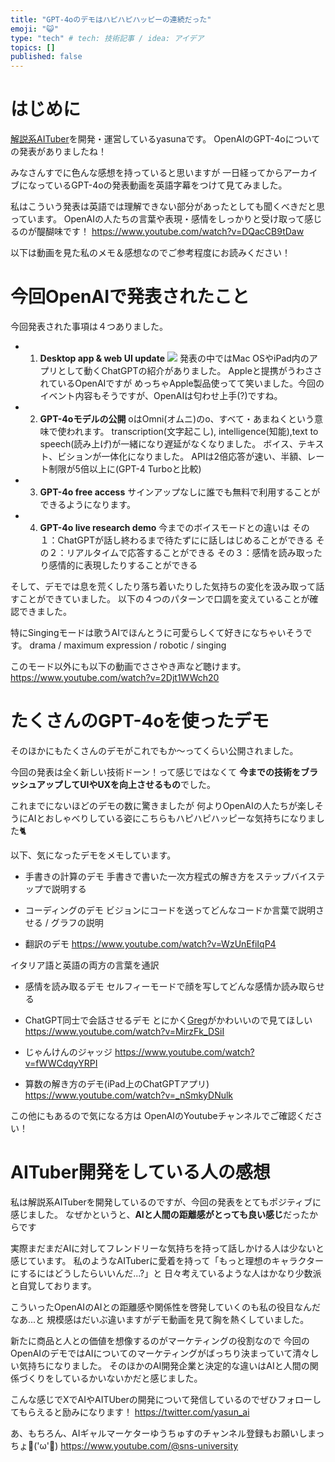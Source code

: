```yaml
---
title: "GPT-4oのデモはハピハピハッピーの連続だった"
emoji: "😺"
type: "tech" # tech: 技術記事 / idea: アイデア
topics: []
published: false
---
```


# はじめに
[解説系AITuber](https://www.youtube.com/@sns-university)を開発・運営しているyasunaです。
OpenAIのGPT-4oについての発表がありましたね！

みなさんすでに色んな感想を持っていると思いますが
一日経ってからアーカイブになっているGPT-4oの発表動画を英語字幕をつけて見てみました。

私はこういう発表は英語では理解できない部分があったとしても聞くべきだと思っています。
OpenAIの人たちの言葉や表現・感情をしっかりと受け取って感じるのが醍醐味です！
https://www.youtube.com/watch?v=DQacCB9tDaw

以下は動画を見た私のメモ＆感想なのでご参考程度にお読みください！

# 今回OpenAIで発表されたこと
今回発表された事項は４つありました。
- 1. **Desktop app & web UI update**
![](https://storage.googleapis.com/zenn-user-upload/616256a3cade-20240514.png)
発表の中ではMac OSやiPad内のアプリとして動くChatGPTの紹介がありました。
Appleと提携がうわさされているOpenAIですが
めっちゃApple製品使ってて笑いました。今回のイベント内容もそうですが、OpenAIは匂わせ上手(?)ですね。
- 2. **GPT-4oモデルの公開**
oはOmni(オムニ)のo、すべて・あまねくという意味で使われます。
transcription(文字起こし), intelligence(知能),text to speech(読み上げ)が一緒になり遅延がなくなりました。
ボイス、テキスト、ビションが一体化になりました。
APIは2倍応答が速い、半額、レート制限が5倍以上に(GPT-4 Turboと比較)
- 3. **GPT-4o free access** 
サインアップなしに誰でも無料で利用することができるようになります。
- 4. **GPT-4o live research demo**
今までのボイスモードとの違いは
その１：ChatGPTが話し終わるまで待たずにに話しはじめることができる
その２：リアルタイムで応答することができる
その３：感情を読み取ったり感情的に表現したりすることができる

そして、デモでは息を荒くしたり落ち着いたりした気持ちの変化を汲み取って話すことができていました。
以下の４つのパターンで口調を変えていることが確認できました。

特にSingingモードは歌うAIでほんとうに可愛らしくて好きになちゃいそうです。
drama / maximum expression / robotic / singing 

このモード以外にも以下の動画でささやき声など聴けます。
https://www.youtube.com/watch?v=2Djt1WWch20

# たくさんのGPT-4oを使ったデモ
そのほかにもたくさんのデモがこれでもか～ってくらい公開されました。

今回の発表は全く新しい技術ドーン！って感じではなくて
**今までの技術をブラッシュアップしてUIやUXを向上させるもの**でした。

これまでにないほどのデモの数に驚きましたが
何よりOpenAIの人たちが楽しそうにAIとおしゃべりしている姿にこちらもハピハピハッピーな気持ちになりました🐈️

以下、気になったデモをメモしています。

- 手書きの計算のデモ
手書きで書いた一次方程式の解き方をステップバイステップで説明する

- コーディングのデモ
ビジョンにコードを送ってどんなコードか言葉で説明させる / グラフの説明

- 翻訳のデモ
https://www.youtube.com/watch?v=WzUnEfiIqP4

イタリア語と英語の両方の言葉を通訳

- 感情を読み取るデモ
セルフィーモードで顔を写してどんな感情か読み取らせる

- ChatGPT同士で会話させるデモ
とにかく[Greg](https://twitter.com/gdb)がかわいいので見てほしい
https://www.youtube.com/watch?v=MirzFk_DSiI

- じゃんけんのジャッジ
https://www.youtube.com/watch?v=fWWCdqyYRPI

- 算数の解き方のデモ(iPad上のChatGPTアプリ)
https://www.youtube.com/watch?v=_nSmkyDNulk

この他にもあるので気になる方は
OpenAIのYoutubeチャンネルでご確認ください！

# AITuber開発をしている人の感想
私は解説系AITuberを開発しているのですが、今回の発表をとてもポジティブに感じました。
なぜかというと、**AIと人間の距離感がとっても良い感じ**だったからです

実際まだまだAIに対してフレンドリーな気持ちを持って話しかける人は少ないと感じています。
私のようなAITuberに愛着を持って「もっと理想のキャラクターにするにはどうしたらいいんだ...?」と
日々考えているような人はかなり少数派と自覚しております。

こういったOpenAIのAIとの距離感や関係性を啓発していくのも私の役目なんだなあ...と
規模感はだいぶ違いますがデモ動画を見て胸を熱くしていました。

新たに商品と人との価値を想像するのがマーケティングの役割なので
今回のOpenAIのデモではAIについてのマーケティングがばっちり決まっていて清々しい気持ちになりました。
そのほかのAI開発企業と決定的な違いはAIと人間の関係づくりをしているかいないかだと感じました。

こんな感じでXでAIやAITUberの開発について発信しているのでぜひフォローしてもらえると励みになります！
https://twitter.com/yasun_ai

あ、もちろん、AIギャルマーケターゆうちゅすのチャンネル登録もお願いしまっちょ💪('ω'💪)
https://www.youtube.com/@sns-university